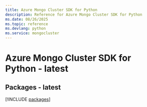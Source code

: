 ```yaml
---
title: Azure Mongo Cluster SDK for Python
description: Reference for Azure Mongo Cluster SDK for Python
ms.date: 08/26/2025
ms.topic: reference
ms.devlang: python
ms.service: mongocluster
---
```

# Azure Mongo Cluster SDK for Python - latest
## Packages - latest
[!INCLUDE [packages](mongo-cluster-index.md)]